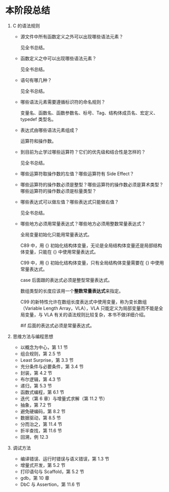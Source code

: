 # 本阶段总结

1.  C 的语法规则

    - 源文件中所有函数定义之外可以出现哪些语法元素？

      见全书总结。

    - 函数定义之中可以出现哪些语法元素？

      见全书总结。

    - 语句有哪几种？

      见全书总结。

    - 哪些语法元素需要遵循标识符的命名规则？

      变量名、函数名、函数参数名、标号、Tag、结构体成员名、宏定义、typedef 类型名。

    - 表达式由哪些语法元素组成？

      运算符和操作数。

    - 到目前为止学过哪些运算符？它们的优先级和结合性是怎样的？

      见全书总结。

    - 哪些运算符取操作数的左值？哪些运算符有 Side Effect？

    - 哪些运算符的操作数必须是整型？哪些运算符的操作数必须是算术类型？哪些运算符的操作数必须是标量类型？

    - 哪些表达式可以做左值？哪些表达式只能做右值？

      见全书总结。

    - 哪些地方必须用常量表达式？哪些地方必须用整数常量表达式？

      全局变量初始化只能用常量表达式。

      C89 中，用 {} 初始化结构体变量，无论是全局结构体变量还是局部结构体变量，只能在 {} 中使用常量表达式。

      C99 中，用 {} 初始化结构体变量，只有全局结构体变量需要在 {} 中使用常量表达式。

      case 后面跟的表达式必须是整型常量表达式。

      数组类型的长度应该用一个**整数常量表达式**来指定。

      C99 的新特性允许在数组长度表达式中使用变量，称为变长数组（Variable Length Array，VLA），VLA 只能定义为局部变量而不能是全局变量，与 VLA 有关的语法规则比较复杂，本书不做详细介绍。

      #if 后面的表达式必须是常量表达式。

2.  思维方法与编程思想

    - 以概念为中心，第 1.1 节
    - 组合规则，第 2.5 节
    - Least Surprise，第 3.3 节
    - 充分条件与必要条件，第 3.4 节
    - 封装，第 4.2 节
    - 布尔逻辑，第 4.3 节
    - 递归，第 5.3 节
    - 函数式编程，第 6.1 节
    - 迭代（第 6 章）与增量式求解（第 11.2 节）
    - 抽象，第 7.2 节
    - 避免硬编码，第 8.2 节
    - 数据驱动，第 8.5 节
    - 分而治之，第 11.4 节
    - 折半查找，第 11.6 节
    - 回溯，例 12.3

3.  调试方法

    - 编译错误、运行时错误与语义错误，第 1.3 节
    - 增量式开发，第 5.2 节
    - 打印语句与 Scaffold，第 5.2 节
    - gdb，第 10 章
    - DbC 与 Assertion，第 11.6 节
